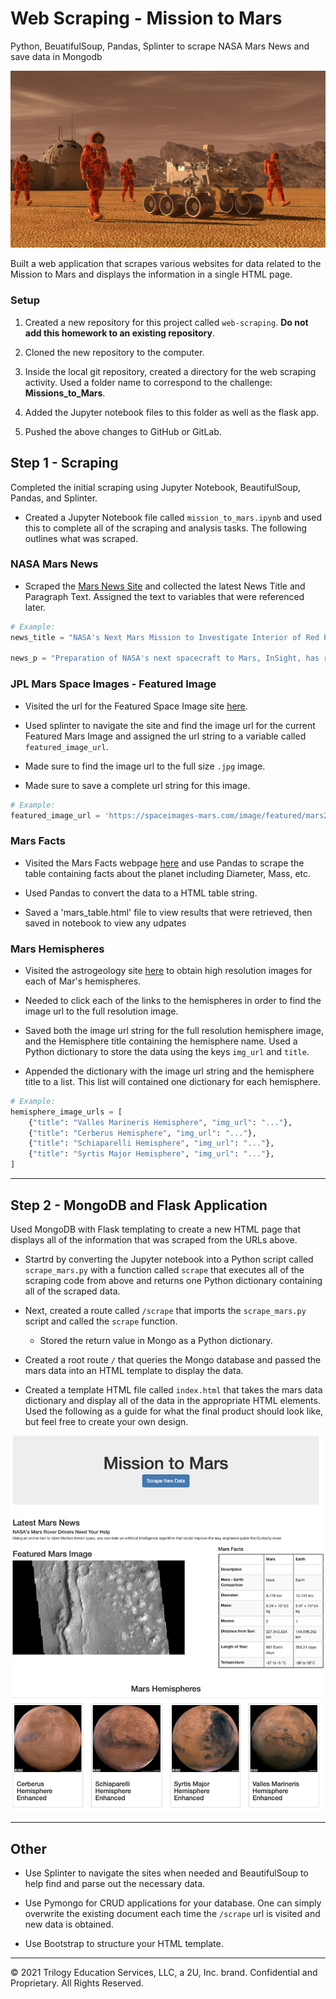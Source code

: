 # Web Scraping - Mission to Mars
Python, BeuatifulSoup, Pandas, Splinter to scrape NASA Mars News and save data in Mongodb

![mission_to_mars](Images/mission_to_mars.png)

Built a web application that scrapes various websites for data related to the Mission to Mars and displays the information in a single HTML page. 

### Setup
1. Created a new repository for this project called `web-scraping`. **Do not add this homework to an existing repository**.

2. Cloned the new repository to the computer.

3. Inside the local git repository, created a directory for the web scraping activity. Used a folder name to correspond to the challenge: **Missions_to_Mars**.

4. Added the Jupyter notebook files to this folder as well as the flask app.

5. Pushed the above changes to GitHub or GitLab.

## Step 1 - Scraping

Completed the initial scraping using Jupyter Notebook, BeautifulSoup, Pandas, and Splinter.

* Created a Jupyter Notebook file called `mission_to_mars.ipynb` and used this to complete all of the scraping and analysis tasks. The following outlines what was scraped.

### NASA Mars News

* Scraped the [Mars News Site](https://redplanetscience.com/) and collected the latest News Title and Paragraph Text. Assigned the text to variables that were referenced later.

```python
# Example:
news_title = "NASA's Next Mars Mission to Investigate Interior of Red Planet"

news_p = "Preparation of NASA's next spacecraft to Mars, InSight, has ramped up this summer, on course for launch next May from Vandenberg Air Force Base in central California -- the first interplanetary launch in history from America's West Coast."
```

### JPL Mars Space Images - Featured Image

* Visited the url for the Featured Space Image site [here](https://spaceimages-mars.com).

* Used splinter to navigate the site and find the image url for the current Featured Mars Image and assigned the url string to a variable called `featured_image_url`.

* Made sure to find the image url to the full size `.jpg` image.

* Made sure to save a complete url string for this image.

```python
# Example:
featured_image_url = 'https://spaceimages-mars.com/image/featured/mars2.jpg'
```

### Mars Facts

* Visited the Mars Facts webpage [here](https://galaxyfacts-mars.com) and use Pandas to scrape the table containing facts about the planet including Diameter, Mass, etc.

* Used Pandas to convert the data to a HTML table string.
* Saved a 'mars_table.html' file to view results that were retrieved, then saved in notebook to view any udpates

### Mars Hemispheres

* Visited the astrogeology site [here](https://marshemispheres.com/) to obtain high resolution images for each of Mar's hemispheres.

* Needed to click each of the links to the hemispheres in order to find the image url to the full resolution image.

* Saved both the image url string for the full resolution hemisphere image, and the Hemisphere title containing the hemisphere name. Used a Python dictionary to store the data using the keys `img_url` and `title`.

* Appended the dictionary with the image url string and the hemisphere title to a list. This list will contained one dictionary for each hemisphere.

```python
# Example:
hemisphere_image_urls = [
    {"title": "Valles Marineris Hemisphere", "img_url": "..."},
    {"title": "Cerberus Hemisphere", "img_url": "..."},
    {"title": "Schiaparelli Hemisphere", "img_url": "..."},
    {"title": "Syrtis Major Hemisphere", "img_url": "..."},
]
```

- - -

## Step 2 - MongoDB and Flask Application

Used MongoDB with Flask templating to create a new HTML page that displays all of the information that was scraped from the URLs above.

* Startrd by converting the Jupyter notebook into a Python script called `scrape_mars.py` with a function called `scrape` that executes all of the scraping code from above and returns one Python dictionary containing all of the scraped data.

* Next, created a route called `/scrape` that imports the  `scrape_mars.py` script and called the  `scrape` function.

  * Stored the return value in Mongo as a Python dictionary.

* Created a root route `/` that queries the Mongo database and passed the mars data into an HTML template to display the data.

* Created a template HTML file called `index.html` that takes the mars data dictionary and display all of the data in the appropriate HTML elements. Used the following as a guide for what the final product should look like, but feel free to create your own design.

![final_app_part1.png](Images/final_app.png)

- - -

## Other

* Use Splinter to navigate the sites when needed and BeautifulSoup to help find and parse out the necessary data.

* Use Pymongo for CRUD applications for your database. One can simply overwrite the existing document each time the `/scrape` url is visited and new data is obtained.

* Use Bootstrap to structure your HTML template.

- - -

© 2021 Trilogy Education Services, LLC, a 2U, Inc. brand. Confidential and Proprietary. All Rights Reserved.
